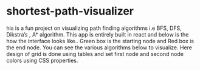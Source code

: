 # shortest-path-visualizer
his is a fun project on visualizing path finding algorithms i.e BFS, DFS, Dikstra’s , A* algorithm. This app is entirely built in react and below is the how the interface looks like.. Green box is the starting node and Red box is the end node. You can see the various algorithms below to visualize. Here  design of  grid is done using tables and set first node and second node colors using CSS properties.
